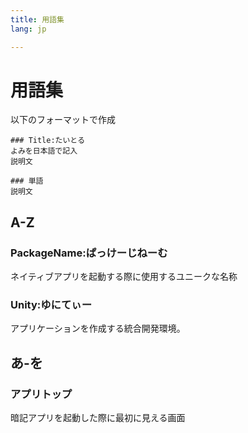 ```yaml
---
title: 用語集
lang: jp

---
```


# 用語集

<!-- 下の表は編集不要 -->

<EditMetaInfo/>

以下のフォーマットで作成

```
### Title:たいとる
よみを日本語で記入
説明文

### 単語
説明文
```

## A-Z

### PackageName:ぱっけーじねーむ

ネイティブアプリを起動する際に使用するユニークな名称

### Unity:ゆにてぃー
アプリケーションを作成する統合開発環境。


## あ-を

### アプリトップ

暗記アプリを起動した際に最初に見える画面
